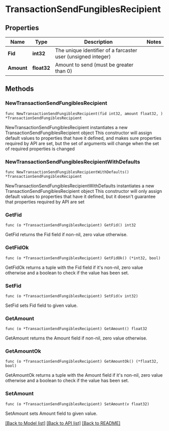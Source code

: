 # TransactionSendFungiblesRecipient

## Properties

Name | Type | Description | Notes
------------ | ------------- | ------------- | -------------
**Fid** | **int32** | The unique identifier of a farcaster user (unsigned integer) | 
**Amount** | **float32** | Amount to send (must be greater than 0) | 

## Methods

### NewTransactionSendFungiblesRecipient

`func NewTransactionSendFungiblesRecipient(fid int32, amount float32, ) *TransactionSendFungiblesRecipient`

NewTransactionSendFungiblesRecipient instantiates a new TransactionSendFungiblesRecipient object
This constructor will assign default values to properties that have it defined,
and makes sure properties required by API are set, but the set of arguments
will change when the set of required properties is changed

### NewTransactionSendFungiblesRecipientWithDefaults

`func NewTransactionSendFungiblesRecipientWithDefaults() *TransactionSendFungiblesRecipient`

NewTransactionSendFungiblesRecipientWithDefaults instantiates a new TransactionSendFungiblesRecipient object
This constructor will only assign default values to properties that have it defined,
but it doesn't guarantee that properties required by API are set

### GetFid

`func (o *TransactionSendFungiblesRecipient) GetFid() int32`

GetFid returns the Fid field if non-nil, zero value otherwise.

### GetFidOk

`func (o *TransactionSendFungiblesRecipient) GetFidOk() (*int32, bool)`

GetFidOk returns a tuple with the Fid field if it's non-nil, zero value otherwise
and a boolean to check if the value has been set.

### SetFid

`func (o *TransactionSendFungiblesRecipient) SetFid(v int32)`

SetFid sets Fid field to given value.


### GetAmount

`func (o *TransactionSendFungiblesRecipient) GetAmount() float32`

GetAmount returns the Amount field if non-nil, zero value otherwise.

### GetAmountOk

`func (o *TransactionSendFungiblesRecipient) GetAmountOk() (*float32, bool)`

GetAmountOk returns a tuple with the Amount field if it's non-nil, zero value otherwise
and a boolean to check if the value has been set.

### SetAmount

`func (o *TransactionSendFungiblesRecipient) SetAmount(v float32)`

SetAmount sets Amount field to given value.



[[Back to Model list]](../README.md#documentation-for-models) [[Back to API list]](../README.md#documentation-for-api-endpoints) [[Back to README]](../README.md)


